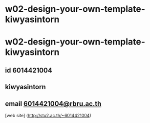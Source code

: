 # w02-design-your-own-template-kiwyasintorn
# w02-design-your-own-template-kiwyasintorn
## id 6014421004
## kiwyasintorn
## email 6014421004@rbru.ac.th

[web site]
(http://stu2.ac.th/~6014421004)
